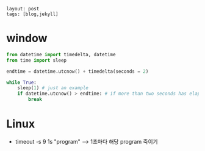 ```
layout: post
tags: [blog,jekyll]
```

# window
```python
from datetime import timedelta, datetime
from time import sleep

endtime = datetime.utcnow() + timedelta(seconds = 2)

while True:
    sleep(1) # just an example
    if datetime.utcnow() > endtime: # if more than two seconds has elapsed
        break
```
# Linux
* timeout -s 9 1s "program"
--> 1초마다 해당 program 죽이기
